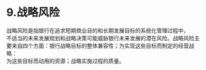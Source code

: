 # 9.战略风险

战略风险是指银行在追求短期商业目的和长期发展目标的系统化管理过程中，<br />
    不适当的未来发展规划和战略决策可能威胁银行未来发展的潜在风险。战略风险主<br />
    要来自四个方面：银行战略目标的整体兼容性；为实现这些目标而制定的经营战略：<br />
  为这些目标而动用的资源；战略实施过程的质量。